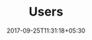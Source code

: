 ---
title: "Users"
date: 2017-09-25T11:31:18+05:30
layout: users
property: "Casa Bella"
url: /details/users/casa-bella/

---